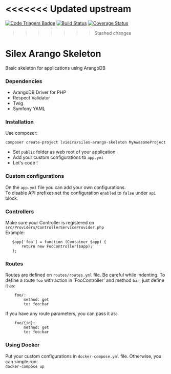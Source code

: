 <<<<<<< Updated upstream
=======
[![Code Triagers Badge](https://www.codetriage.com/lucassouzavieira/silex-arango-skeleton/badges/users.svg)](https://www.codetriage.com/lucassouzavieira/silex-arango-skeleton)
[![Build Status](https://travis-ci.org/lucassouzavieira/Silex-Arango-Skeleton.svg?branch=master)](https://travis-ci.org/lucassouzavieira/Silex-Arango-Skeleton)
[![Coverage Status](https://coveralls.io/repos/github/lucassouzavieira/Silex-Arango-Skeleton/badge.svg?branch=master)](https://coveralls.io/github/lucassouzavieira/Silex-Arango-Skeleton?branch=master)

>>>>>>> Stashed changes
# Silex Arango Skeleton

Basic skeleton for applications using ArangoDB


### Dependencies
* ArangoDB Driver for PHP  
* Respect Validator
* Twig
* Symfony YAML


### Installation
 Use composer:  

 `composer create-project lvieira/silex-arango-skeleton MyAwesomeProject`  

* Set `public` folder as web root of your application  
* Add your custom configurations to `app.yml`
* Let's code !

### Custom configurations  

On the `app.yml` file you can add your own configurations.  
To disable API prefixes set the configuration `enabled` to `false` under `api` block.

### Controllers

Make sure your Controller is registered on `src/Providers/ControllerServiceProvider.php`  
Example:

```
   $app['foo'] = function (Container $app) {
       return new FooController($app);
   };
```

### Routes

Routes are defined on `routes/routes.yml` file. Be careful while indenting.
To define a route `foo` with action in 'FooController' and method `bar`, just define it as:

```
    foo/:  
        method: get  
        to: foo:bar
```

If you have any route parameters, you can pass it as:

```
    foo/{id}:
        method: get
        to: foo:bar
```
### Using Docker  
Put your custom configurations in `docker-compose.yml` file. Otherwise, you can simple run:  
`docker-compose up` 
